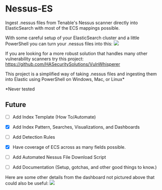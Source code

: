 # Nessus-ES
Ingest .nessus files from Tenable's Nessus scanner directly into ElasticSearch with most of the ECS mappings possible.

With some careful setup of your ElasticSearch cluster and a little PowerShell you can turn your .nessus files into this:
![](https://github.com/nicpenning/Nessus-ES/blob/master/Nessus_Dashboard.png)

If you are looking for a more robust solution that handles many other vulnerability scanners try this project: https://github.com/HASecuritySolutions/VulnWhisperer

This project is a simplified way of taking .nessus files and ingesting them into Elastic using PowerShell on Windows, Mac, or Linux*

*Never tested

## Future
- [ ] Add Index Template (How To/Automate)
- [X] Add Index Pattern, Searches, Visualizations, and Dashboards
- [ ] Add Detection Rules
- [X] Have coverage of ECS across as many fields possible.
- [ ] Add Automated Nessus File Download Script
- [ ] Add Documentation (Setup, gotchas, and other good things to know.)


Here are some other details from the dashboard not pictured above that could also be useful:
![](https://github.com/nicpenning/Nessus-ES/blob/master/Nessus_Details_Dashboard.png?raw=true)

